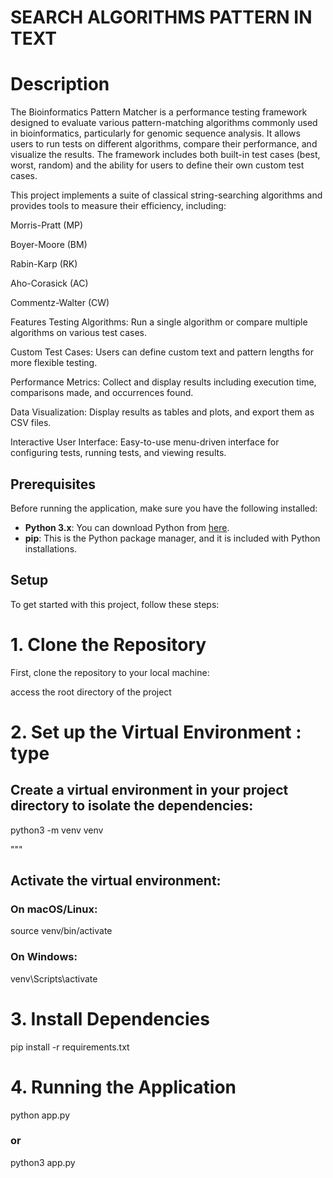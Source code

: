 # SEARCH ALGORITHMS PATTERN IN TEXT

# Description
The Bioinformatics Pattern Matcher is a performance testing framework designed to evaluate various pattern-matching algorithms commonly used in bioinformatics, particularly for genomic sequence analysis. It allows users to run tests on different algorithms, compare their performance, and visualize the results. The framework includes both built-in test cases (best, worst, random) and the ability for users to define their own custom test cases.

This project implements a suite of classical string-searching algorithms and provides tools to measure their efficiency, including:

Morris-Pratt (MP)

Boyer-Moore (BM)

Rabin-Karp (RK)

Aho-Corasick (AC)

Commentz-Walter (CW)

Features
Testing Algorithms: Run a single algorithm or compare multiple algorithms on various test cases.

Custom Test Cases: Users can define custom text and pattern lengths for more flexible testing.

Performance Metrics: Collect and display results including execution time, comparisons made, and occurrences found.

Data Visualization: Display results as tables and plots, and export them as CSV files.

Interactive User Interface: Easy-to-use menu-driven interface for configuring tests, running tests, and viewing results.


## Prerequisites

Before running the application, make sure you have the following installed:

- **Python 3.x**: You can download Python from [here](https://www.python.org/downloads/).
- **pip**: This is the Python package manager, and it is included with Python installations.

## Setup

To get started with this project, follow these steps:

# 1. Clone the Repository

First, clone the repository to your local machine:

access the root directory of the project



# 2. Set up the Virtual Environment : type

## Create a virtual environment in your project directory to isolate the dependencies:

python3 -m venv venv

"""
## Activate the virtual environment:

### On macOS/Linux:
source venv/bin/activate

### On Windows:
venv\Scripts\activate


# 3. Install Dependencies
pip install -r requirements.txt


# 4. Running the Application
python app.py
### or
python3 app.py

